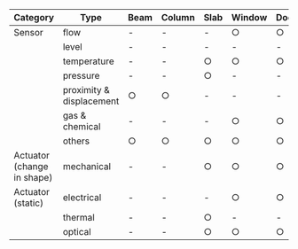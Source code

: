 | Category                   | Type                     | Beam | Column | Slab | Window | Door | Stair | Wall | Roof     |
|----------------------------|--------------------------|------|--------|------|--------|------|-------|------|----------|
| Sensor                     | flow                     |   -  |    -   |   -  |    ○   |   ○  |   -   |   -  |     ○    |
|                            | level                    |   -  |    -   |   -  |    -   |   -  |   -   |   -  |     -    |
|                            | temperature              |   -  |    -   |   ○  |    ○   |   ○  |   -   |   ○  |     -    |
|                            | pressure                 |   -  |    -   |   ○  |    -   |   -  |   -   |   -  |     ○    |
|                            | proximity & displacement |   ○  |    ○   |   -  |    -   |   -  |   -   |   -  |     ○    |
|                            | gas & chemical           |   -  |    -   |   -  |    ○   |   ○  |   ○   |   ○  |     -    |
|                            | others                   |   ○  |    ○   |   ○  |    ○   |   ○  |   ○   |   ○  |     ○    |
| Actuator (change in shape) | mechanical               |   -  |    -   |   ○  |    ○   |   ○  |   -   |   ○  |     ○    |
| Actuator (static)          | electrical               |   -  |    -   |   -  |    ○   |   ○  |   ○   |   ○  |     ○    |
|                            | thermal                  |   -  |    -   |   ○  |    -   |   -  |   -   |   -  |     ○    |
|                            | optical                  |   -  |    -   |   ○  |    ○   |   ○  |   ○   |   ○  | ○        |

